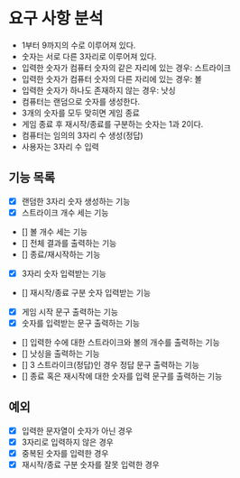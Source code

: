 # 요구 사항 분석
- 1부터 9까지의 수로 이루어져 있다.
- 숫자는 서로 다른 3자리로 이루어져 있다.
- 입력한 숫자가 컴퓨터 숫자의 같은 자리에 있는 경우: 스트라이크
- 입력한 숫자가 컴퓨터 숫자의 다른 자리에 있는 경우: 볼
- 입력한 숫자가 하나도 존재하지 않는 경우: 낫싱
- 컴퓨터는 랜덤으로 숫자를 생성한다.
- 3개의 숫자를 모두 맞히면 게임 종료
- 게임 종료 후 재시작/종료를 구분하는 숫자는 1과 2이다.
- 컴퓨터는 임의의 3자리 수 생성(정답)
- 사용자는 3자리 수 입력

## 기능 목록
- [x] 랜덤한 3자리 숫자 생성하는 기능
- [x] 스트라이크 개수 세는 기능
- [] 볼 개수 세는 기능
- [] 전체 결과를 출력하는 기능
- [] 종료/재시작하는 기능

- [x] 3자리 숫자 입력받는 기능
- [] 재시작/종료 구분 숫자 입력받는 기능

- [x] 게임 시작 문구 출력하는 기능
- [x] 숫자를 입력받는 문구 출력하는 기능
- [] 입력한 수에 대한 스트라이크와 볼의 개수를 출력하는 기능
- [] 낫싱을 출력하는 기능
- [] 3 스트라이크(정답)인 경우 정답 문구 출력하는 기능
- [] 종료 혹은 재시작에 대한 숫자를 입력 문구를 출력하는 기능

## 예외
- [x] 입력한 문자열이 숫자가 아닌 경우
- [x] 3자리로 입력하지 않은 경우
- [x] 중복된 숫자를 입력한 경우
- [x] 재시작/종료 구분 숫자를 잘못 입력한 경우